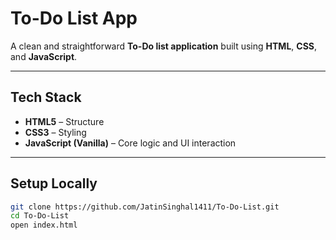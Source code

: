 # To-Do List App

A clean and straightforward **To-Do list application** built using **HTML**, **CSS**, and **JavaScript**.

---

##  Tech Stack
- **HTML5** – Structure
- **CSS3** – Styling
- **JavaScript (Vanilla)** – Core logic and UI interaction

---

##  Setup Locally
```bash
git clone https://github.com/JatinSinghal1411/To-Do-List.git
cd To-Do-List
open index.html
